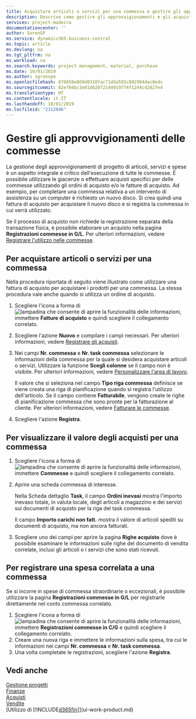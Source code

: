 ```yaml
---
title: Acquistare articoli o servizi per una commessa e gestire gli approvvigionamenti| Documenti Microsoft
description: Descrive come gestire gli approvvigionamenti e gli acquisti di materiale e servizi per le commesse.
services: project-madeira
documentationcenter: ''
author: SorenGP
ms.service: dynamics365-business-central
ms.topic: article
ms.devlang: na
ms.tgt_pltfrm: na
ms.workload: na
ms.search.keywords: project management, material, purchase
ms.date: 10/01/2019
ms.author: sgroespe
ms.openlocfilehash: 676658e869d0310fac71dda592c892994dac0edc
ms.sourcegitcommit: 02e704bc3e01d62072144919774f1244c42827e4
ms.translationtype: HT
ms.contentlocale: it-IT
ms.lasthandoff: 10/01/2019
ms.locfileid: "2312846"
---
```

# <a name="manage-job-supplies"></a>Gestire gli approvvigionamenti delle commesse
La gestione degli approvvigionamenti di progetto di articoli, servizi e spese è un aspetto integrale e critico dell'esecuzione di tutte le commesse. È possibile utilizzare le giacenze o effettuare acquisti specifici per delle commesse utilizzando gli ordini di acquisto e/o le fatture di acquisto. Ad esempio, per completare una commessa relativa a un intervento di assistenza su un computer è richiesto un nuovo disco. Si crea quindi una fattura di acquisto per acquistare il nuovo disco e si registra la commessa in cui verrà utilizzato.

Se il processo di acquisto non richiede la registrazione separata della transazione fisica, è possibile elaborare un acquisto nella pagina **Registrazioni commesse in G/L**. Per ulteriori informazioni, vedere [Registrare l'utilizzo nelle commesse](projects-how-record-job-usage.md).

## <a name="to-purchase-items-or-services-for-a-job"></a>Per acquistare articoli o servizi per una commessa
Nella procedura riportata di seguito viene illustrato come utilizzare una fattura di acquisto per acquistare i prodotti per una commessa. La stessa procedura vale anche quando si utilizza un ordine di acquisto.  

1. Scegliere l'icona a forma di ![lampadina che consente di aprire la funzionalità delle informazioni](media/ui-search/search_small.png "Informazioni sull'operazione che si desidera eseguire"), immettere **Fatture di acquisto** e quindi scegliere il collegamento correlato.  
2. Scegliere l'azione **Nuovo** e compilare i campi necessari. Per ulteriori informazioni, vedere [Registrare gli acquisti](purchasing-how-record-purchases.md).
3. Nei campi **Nr. commessa** e **Nr. task commessa** selezionare le informazioni della commessa per la quale si desidera acquistare articoli o servizi. Utilizzare la funzione **Scegli colonne** se il campo non è visibile. Per ulteriori informazioni, vedere [Personalizzare l'area di lavoro](ui-personalization-user.md).

    Il valore che si seleziona nel campo **Tipo riga commessa** definisce se viene creata una riga di pianificazione quando si registra l'utilizzo dell'articolo. Se il campo contiene **Fatturabile**, vengono create le righe di pianificazione commessa che sono pronte per la fatturazione al cliente. Per ulteriori informazioni, vedere [Fatturare le commesse](projects-how-invoice-jobs.md).
4. Scegliere l'azione **Registra**.

## <a name="to-view-the-value-of-purchases-for-a-job"></a>Per visualizzare il valore degli acquisti per una commessa
1. Scegliere l'icona a forma di ![lampadina che consente di aprire la funzionalità delle informazioni](media/ui-search/search_small.png "Informazioni sull'operazione che si desidera eseguire"), immettere **Commesse** e quindi scegliere il collegamento correlato.
2. Aprire una scheda commessa di interesse.

    Nella Scheda dettaglio **Task**, il campo **Ordini inevasi** mostra l'importo inevaso totale, in valuta locale, degli articoli a magazzino e dei servizi sui documenti di acquisto per la riga del task commessa.  

    Il campo **Importo carichi non fatt.** mostra il valore di articoli spediti su documenti di acquisto, ma non ancora fatturati.  
3. Scegliere uno dei campi per aprire la pagina **Righe acquisto** dove è possibile esaminare le informazioni sulle righe del documento di vendita correlate, inclusi gli articoli o i servizi che sono stati ricevuti.

## <a name="to-post-a-job-related-expense"></a>Per registrare una spesa correlata a una commessa
Se si incorre in spese di commessa straordinarie o eccezionali, è possibile utilizzare la pagina **Registrazioni commesse in G/L** per registrarle direttamente nel conto commessa correlato.

1. Scegliere l'icona a forma di ![lampadina che consente di aprire la funzionalità delle informazioni](media/ui-search/search_small.png "Informazioni sull'operazione che si desidera eseguire"), immettere **Registrazioni commesse in C/G** e quindi scegliere il collegamento correlato.  
2. Creare una nuova riga e immettere le informazioni sulla spesa, tra cui le informazioni nei campi **Nr. commessa** e **Nr. task commessa**.  
3. Una volta completate le registrazioni, scegliere l'azione **Registra**.

## <a name="see-also"></a>Vedi anche
[Gestione progetti](projects-manage-projects.md)  
[Finanze](finance.md)  
[Acquisti](purchasing-manage-purchasing.md)         
[Vendite](sales-manage-sales.md)      
[Utilizzo di [!INCLUDE[d365fin](includes/d365fin_md.md)]](ui-work-product.md)  

